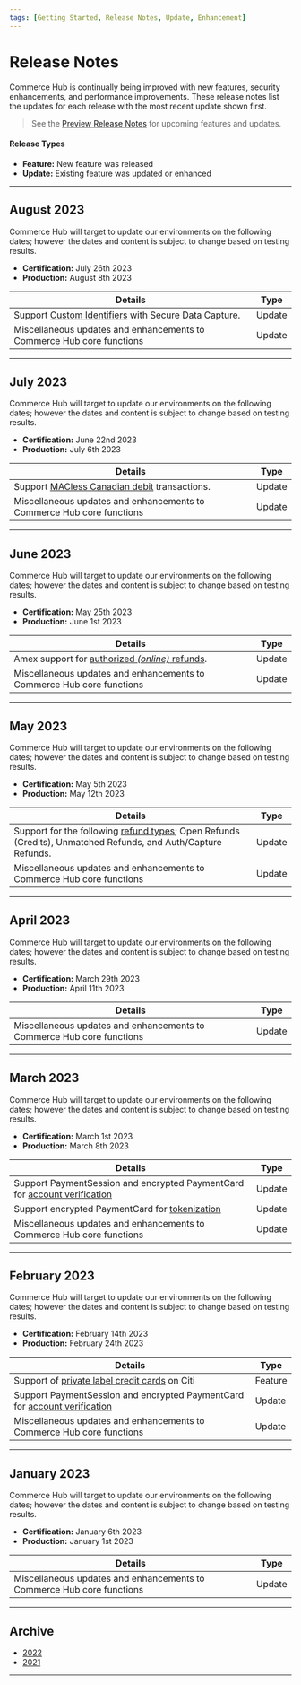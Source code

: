 ```yaml
---
tags: [Getting Started, Release Notes, Update, Enhancement]
---
```


# Release Notes

Commerce Hub is continually being improved with new features, security enhancements, and performance improvements. These release notes list the updates for each release with the most recent update shown first.

<!-- theme: info -->
> See the [Preview Release Notes](?path=docs/Release-Notes-Alerts/Preview.md) for upcoming features and updates.

#### Release Types

- **Feature:** New feature was released
- **Update:** Existing feature was updated or enhanced

---

## August 2023

Commerce Hub will target to update our environments on the following dates; however the dates and content is subject to change based on testing results.

- **Certification:** July 26th 2023
- **Production:** August 8th 2023

| Details | Type |
| ----- | ----- |
| Support [Custom Identifiers](?path=docs/Resources/Guides/BYOID.md) with Secure Data Capture. | Update |
| Miscellaneous updates and enhancements to Commerce Hub core functions | Update |

---

## July 2023

Commerce Hub will target to update our environments on the following dates; however the dates and content is subject to change based on testing results.

- **Certification:** June 22nd 2023
- **Production:** July 6th 2023

| Details | Type |
| ----- | ----- |
| Support [MACless Canadian debit](?path=docs/Resources/Guides/Debit/Regional-Debit.md) transactions. | Update |
| Miscellaneous updates and enhancements to Commerce Hub core functions | Update |

---

## June 2023

Commerce Hub will target to update our environments on the following dates; however the dates and content is subject to change based on testing results.

- **Certification:** May 25th 2023
- **Production:** June 1st 2023

| Details | Type |
| ----- | ----- |
| Amex support for [authorized _(online)_ refunds](?path=docs/Resources/API-Documents/Payments/Refund.md). | Update |
| Miscellaneous updates and enhancements to Commerce Hub core functions | Update |

---

## May 2023

Commerce Hub will target to update our environments on the following dates; however the dates and content is subject to change based on testing results.

- **Certification:** May 5th 2023
- **Production:** May 12th 2023

| Details | Type |
| ----- | ----- |
| Support for the following [refund types](?path=docs/Resources/API-Documents/Payments/Refund.md); Open Refunds (Credits), Unmatched Refunds, and Auth/Capture Refunds. | Update |
| Miscellaneous updates and enhancements to Commerce Hub core functions | Update |

---

## April 2023

Commerce Hub will target to update our environments on the following dates; however the dates and content is subject to change based on testing results.

- **Certification:** March 29th 2023
- **Production:** April 11th 2023

| Details | Type |
| ----- | ----- |
| Miscellaneous updates and enhancements to Commerce Hub core functions | Update |

---

## March 2023

Commerce Hub will target to update our environments on the following dates; however the dates and content is subject to change based on testing results.

- **Certification:** March 1st 2023
- **Production:** March 8th 2023

| Details | Type |
| ----- | ----- |
| Support PaymentSession and encrypted PaymentCard for [account verification](?path=docs/Resources/API-Documents/Payments_VAS/Verification.md) | Update |
| Support encrypted PaymentCard for [tokenization](?path=docs/Resources/API-Documents/Payments_VAS/Payment-Token.md) | Update |
| Miscellaneous updates and enhancements to Commerce Hub core functions | Update |

---

## February 2023

Commerce Hub will target to update our environments on the following dates; however the dates and content is subject to change based on testing results.

- **Certification:** February 14th 2023
- **Production:** February 24th 2023

| Details | Type |
| ----- | ----- |
| Support of [private label credit cards](?path=docs/Resources/Guides/Payment-Sources/Private-Label.md) on Citi | Feature |
| Support PaymentSession and encrypted PaymentCard for [account verification](?path=docs/Resources/API-Documents/Payments_VAS/Verification.md) | Update |
| Miscellaneous updates and enhancements to Commerce Hub core functions | Update |

---

## January 2023

Commerce Hub will target to update our environments on the following dates; however the dates and content is subject to change based on testing results.

- **Certification:** January 6th 2023
- **Production:** January 1st 2023

| Details | Type |
| ----- | ----- |
| Miscellaneous updates and enhancements to Commerce Hub core functions | Update |

---

## Archive

- [2022](?path=docs/Release-Notes-Alerts/RN-2022.md)
- [2021](?path=docs/Release-Notes-Alerts/RN-2021.md)

---
